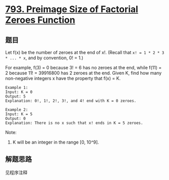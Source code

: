 # [793. Preimage Size of Factorial Zeroes Function](https://leetcode.com/problems/preimage-size-of-factorial-zeroes-function/)

## 题目

Let f(x) be the number of zeroes at the end of x!. (Recall that `x! = 1 * 2 * 3 * ... * x`, and by convention, 0! = 1.)

For example, f(3) = 0 because 3! = 6 has no zeroes at the end, while f(11) = 2 because 11! = 39916800 has 2 zeroes at the end. Given K, find how many non-negative integers x have the property that f(x) = K.

```text
Example 1:
Input: K = 0
Output: 5
Explanation: 0!, 1!, 2!, 3!, and 4! end with K = 0 zeroes.

Example 2:
Input: K = 5
Output: 0
Explanation: There is no x such that x! ends in K = 5 zeroes.
```

Note:

1. K will be an integer in the range [0, 10^9].

## 解题思路

见程序注释
